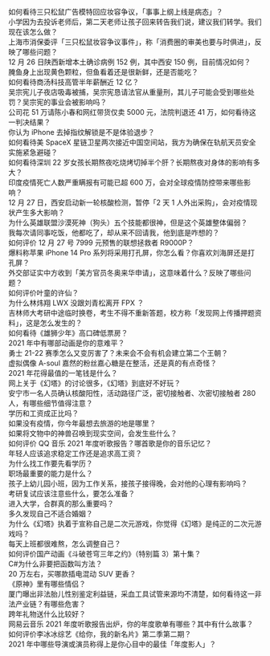 如何看待三只松鼠广告模特回应妆容争议，「事事上纲上线是病态」？  
小学因为去投诉老师后，第二天老师让孩子回来转告我们说，建议我们转学。我们现在该怎么做？  
上海市消保委评「三只松鼠妆容争议事件」，称「消费圈的审美也要与时俱进」，反映了哪些问题？  
12 月 26 日陕西新增本土确诊病例 152 例，其中西安 150 例，目前情况如何？  
腌鱼身上出现黄色颗粒，但鱼看着还是很新鲜，还是否能吃？  
如何看待商汤科技高管半年薪酬近 12 亿？  
吴宗宪儿子夜店吸毒被捕，吴宗宪恳请法官从重量刑，其儿子可能会受到哪些处罚？吴宗宪的事业会被影响吗？  
公司花 51 万请陈小春和网红带货仅卖 5000 元，法院判退还 41 万，如何看待这一判决结果？  
你认为 iPhone 去掉指纹解锁是不是体验退步？  
如何看待美 SpaceX 星链卫星两次接近中国空间站，我方为确保在轨航天员安全实施紧急避碰？  
如何看待深圳 22 岁女孩长期熬夜吃烧烤切掉半个肝？长期熬夜对身体的影响有多大？  
印度疫情死亡人数严重瞒报有可能已超  600 万，会对全球疫情防控带来哪些影响？  
12 月 27 日，西安启动新一轮核酸检测，暂停「2 天 1 人外出采购」，会对疫情现状产生多大影响？  
为什么英雄联盟沙漠死神（狗头）五个技能都很神，但是这个英雄整体偏弱？  
我每次请同事吃饭，他都吃了，却从来不回请我，他到底是咋想的？  
如何评价 12 月 27 号 7999 元预售的联想拯救者 R9000P？  
爆料称苹果 iPhone 14 Pro 系列将采用打孔屏，你怎么看？你喜欢刘海屏还是打孔屏？  
外交部证实中方收到「美方官员冬奥来华申请」，这意味着什么？反映了哪些问题？  
如何评价叶童的许仙？  
为什么林炜翔 LWX 没跟刘青松离开 FPX ？  
吉林师大考研中途临时换卷，考生不得不重新答题，校方称「发现网上传播押题资料」，这是怎么发生的？  
如何看待《雄狮少年》高口碑低票房？  
2021 年中有哪部动画是你的意难平？  
勇士 21-22 赛季怎么又变厉害了？未来会不会有机会建立第二个王朝？  
虚拟偶像 A-soul 嘉然的粉丝嘉心糖是在整活，还是真的有点奇怪？  
2021 年花得最值的一笔钱是什么？  
网上关于《幻塔》的讨论很多，《幻塔》到底好不好玩？  
安宁市一名人员确认核酸阳性，活动路径广泛，密切接触者、次密切接触者 280 人，有哪些细节值得注意？  
学历和工资成正比吗？  
如果没有疫情，你今年最想去旅游的地是哪里？  
如果将文物中的神兽召唤到现实空间，会发生些什么？  
如何评价 QQ 音乐 2021 年度听歌报告？哪首歌是你的音乐记忆？  
年轻人应该追求稳定工作还是追求高工资？  
为什么找工作要先看学历？  
职场最重要的能力是什么？  
孩子上幼儿园小班，因为工作关系，接孩子接得晚，会对他的心理有影响吗？  
考研复试应该注意些什么，要怎么准备？  
进入大学，合群真的那么重要吗？  
多久发现自己不适合婚姻？  
为什么《幻塔》执着于宣称自己是二次元游戏，你觉得《幻塔》是纯正的二次元游戏吗？  
每天上班都很难熬，怎么调整自己？  
如何评价国产动画《斗破苍穹三年之约》（特别篇 3）第十集？  
C#为什么非要把函数叫方法？  
20 万左右，买哪款插电混动 SUV 更香？  
《原神》里有哪些情侣？  
厦门曝出非法胎儿性别鉴定利益链，采血工具试管来源均不清楚，如何看待这一非法产业链？有哪些危害？  
跨年礼物送什么比较好？  
网易云音乐 2021 年度听歌报告出炉，你的年度歌单有哪些？其中有什么故事？  
如何评价李冰冰综艺《给你，我的新名片》第二季第二期？  
2021 年中哪些导演或演员称得上是你心目中的最佳「年度影人」？  
